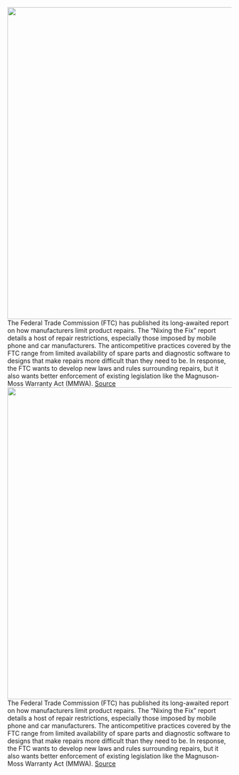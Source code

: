 <img src='https://cdn.vox-cdn.com/thumbor/369M4sleNGfxvr5u6-tZ9G98TZk=/0x0:5000x3333/1200x800/filters:focal(2100x1267:2900x2067)/cdn.vox-cdn.com/uploads/chorus_image/image/69250742/apple_repair_service_expansion_iphone_repair_07072020.0.jpg' width='700px' /><br/>
The Federal Trade Commission (FTC) has published its long-awaited report on how manufacturers limit product repairs. The “Nixing the Fix” report details a host of repair restrictions, especially those imposed by mobile phone and car manufacturers. The anticompetitive practices covered by the FTC range from limited availability of spare parts and diagnostic software to designs that make repairs more difficult than they need to be. In response, the FTC wants to develop new laws and rules surrounding repairs, but it also wants better enforcement of existing legislation like the Magnuson-Moss Warranty Act (MMWA).
<a href='https://www.theverge.com/2021/5/7/22424363/ftc-repair-restrictions-report-nixing-the-fix-smartphones-automakers'> Source <a/><img src='https://cdn.vox-cdn.com/thumbor/369M4sleNGfxvr5u6-tZ9G98TZk=/0x0:5000x3333/1200x800/filters:focal(2100x1267:2900x2067)/cdn.vox-cdn.com/uploads/chorus_image/image/69250742/apple_repair_service_expansion_iphone_repair_07072020.0.jpg' width='700px' /><br/>
The Federal Trade Commission (FTC) has published its long-awaited report on how manufacturers limit product repairs. The “Nixing the Fix” report details a host of repair restrictions, especially those imposed by mobile phone and car manufacturers. The anticompetitive practices covered by the FTC range from limited availability of spare parts and diagnostic software to designs that make repairs more difficult than they need to be. In response, the FTC wants to develop new laws and rules surrounding repairs, but it also wants better enforcement of existing legislation like the Magnuson-Moss Warranty Act (MMWA).
<a href='https://www.theverge.com/2021/5/7/22424363/ftc-repair-restrictions-report-nixing-the-fix-smartphones-automakers'> Source <a/>